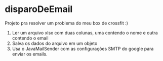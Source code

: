 # disparoDeEmail
Projeto pra resolver um problema do meu box de crossfit :)

1) Ler um arquivo xlsx com duas colunas, uma contendo o nome e outra contendo o email
2) Salva os dados do arquivo em um objeto
3) Usa o JavaMailSender com as configurações SMTP do google para enviar os emails.
   

